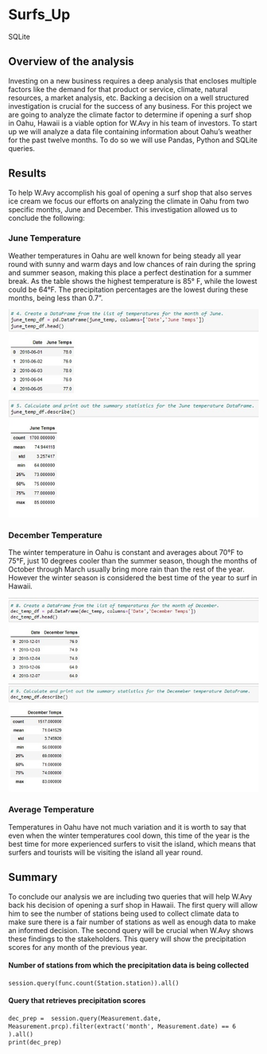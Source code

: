 # Surfs_Up
SQLite 


## Overview of the analysis
Investing on a new business requires a deep analysis that encloses multiple factors like the demand for that product or service, climate, natural resources, a market analysis, etc. Backing a decision on a well structured investigation is crucial for the success of any business. For this project we are going to analyze the climate factor to determine if opening a surf shop in Oahu, Hawaii is a viable option for W.Avy in his team of investors. To start up we will analyze a data file containing information about Oahu’s weather for the past twelve months. To do so we will use Pandas, Python and SQLite queries.  



## Results
To help W.Avy accomplish his goal of opening a surf shop that also serves ice cream we focus our efforts on analyzing the climate in Oahu from two specific months, June and December. This investigation allowed us to conclude the following:


### June Temperature
Weather temperatures in Oahu are well known for being steady all year round with sunny and warm days and low chances of rain during the spring and summer season, making this place a perfect destination for a summer break. As the table shows the highest temperature is 85° F, while the lowest could be 64°F.  The precipitation percentages are  the lowest during these months, being less than 0.7”. 

![June_data](https://github.com/ARobles127/surfs_up/blob/main/June_data.png) 


### December Temperature
The winter temperature in Oahu is constant and  averages about 70°F to 75°F, just 10 degrees cooler than the summer season, though  the months of  October through March usually bring more rain than the rest of the year. However the winter season is considered the best time of the year to surf in Hawaii. 

![Dec_data](https://github.com/ARobles127/surfs_up/blob/main/Dec_data.png) 


###  Average Temperature
Temperatures in Oahu have not much variation and it is worth to say that even when the winter temperatures cool down, this time of the year is the best time for more experienced surfers to visit the island, which means that surfers and tourists will be visiting the island all  year round. 


## Summary
To conclude our analysis we are including two queries that will help W.Avy back his decision of opening a surf shop in Hawaii. The first query will allow him to see the number of stations being used to collect climate data to make sure there is a fair number of stations as well as enough data to make an informed decision. The second query will be crucial when W.Avy shows these findings to the stakeholders. This query will show the precipitation scores for any month of the previous year. 

#### Number of stations from which the precipitation data is being collected  
```
session.query(func.count(Station.station)).all()
```

#### Query that retrieves precipitation scores
```
dec_prep =  session.query(Measurement.date, Measurement.prcp).filter(extract('month', Measurement.date) == 6 ).all()
print(dec_prep)
```
